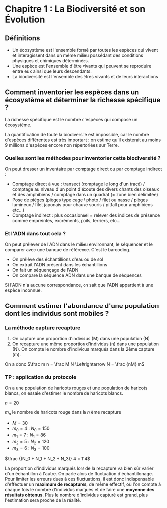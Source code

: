 # Chapitre 1 : La Biodiversité et son Évolution

## Définitions

- Un écosystème est l'ensemble formé par toutes les espèces qui vivent et interagissent dans un même milieu possédant des conditions physiques et chimiques déterminées.
- Une espèce est l'ensemble d'être vivants qui peuvent se reproduire entre eux ainsi que leurs descendants.
- La biodiversité est l'ensemble des êtres vivants et de leurs interactions

## Comment inventorier les espèces dans un écosystème et déterminer la richesse spécifique ?

La richesse spécifique est le nombre d'espèces qui compose un écosystème.

La quantification de toute la biodiversité est impossible, car le nombre d'espèces différentes est très important : on estime qu'il existerait au moins 9 millions d'espèces encore non répertoriées sur Terre.

### Quelles sont les méthodes pour inventorier cette biodiversité ?

On peut dresser un inventaire par comptage direct ou par comptage indirect :

- Comptage direct à vue : transect (comptage le long d'un tracé) / comptage au niveau d'un point d'écoute des divers chants des oiseaux et des amphibiens / comptage dans un quadrat (= zone bien délimitée)
- Pose de pièges (pièges type cage / photo / filet ou nasse / pièges lumineux / filet japonais pour chauve souris / pitfall pour amphibiens etc...)
- Comptage indirect : plus occasionnel = relever des indices de présence comme empreintes, excréments, poils, terriers, etc...

### Et l'ADN dans tout cela ?

On peut prélever de l'ADN dans le milieu environnant, le séquencer et le comparer avec une banque de référence. C'est le barcoding.

- On prélève des échantillions d'eau ou de sol
- On extrait l'ADN présent dans les échantillions
- On fait un séquençage de l'ADN
- On compare la séquence ADN dans une banque de séquences

Si l'ADN n'a aucune correspondance, on sait que l'ADN appartient à une espèce inconnue.

## Comment estimer l'abondance d'une population dont les individus sont mobiles ?

### La méthode capture recapture

1. On capture une proportion d'individus (M) dans une population (N)
2. On recapture une même proportion d'individus (n) dans une population (N). On compte le nombre d'individus marqués dans la 2ème capture (m).

On a donc $\frac m n = \frac M N \Leftrightarrow N = \frac {nM} m$

### TP : application du protocole

On a une population de haricots rouges et une population de haricots blancs, on essaie d'estimer le nombre de haricots blancs.

$n = 20$

$m_n$ le nombre de haricots rouge dans la $n$ ème recapture

- $M = 30$
- $m_0 = 4$ : $N_0 = 150$
- $m_1 = 7$ : $N_1 = 86$
- $m_2 = 5$ : $N_2 = 120$
- $m_3 = 6$ : $N_3 = 100$

$\frac {(N_0 + N_1 + N_2 + N_3)} 4 = 114$

La proportion d'individus marqués lors de la recapture va bien sûr varier d'un échantillon à l'autre. On parle alors de fluctuation d'échantillonage. Pour limiter les erreurs dues à ces fluctuations, il est donc indispensable d'effectuer un **maximum de recaptures**, de même effectif, où l'on compte à chaque fois le nombre d'individus marqués et de faire une **moyenne des résultats obtenus**. Plus le nombre d'individus capturé est grand, plus l'estimation sera proche de la réalité.


